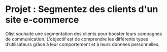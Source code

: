 # Projet : Segmentez des clients d'un site e-commerce
Olist souhaite une segmentation des clients pour booster leurs campagnes de communication.  L'objectif est de comprendre les différents types d’utilisateurs grâce à leur comportement et à leurs données personnelles.
